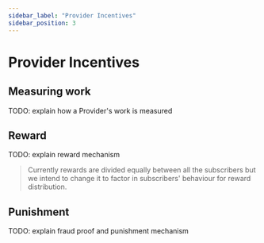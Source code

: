 ```yaml
---
sidebar_label: "Provider Incentives"
sidebar_position: 3
---
```


# Provider Incentives

## Measuring work

TODO: explain how a Provider's work is measured

## Reward

TODO: explain reward mechanism

> Currently rewards are divided equally between all the subscribers but we intend to change it to factor in subscribers' behaviour for reward distribution.

## Punishment

TODO: explain fraud proof and punishment mechanism